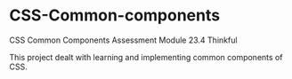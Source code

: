 # CSS-Common-components
CSS Common Components Assessment Module 23.4 Thinkful

This project dealt with learning and implementing common components of CSS.
